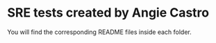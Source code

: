 # SRE tests created by Angie Castro
You will find the corresponding README files inside each folder.
